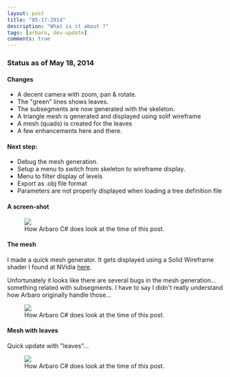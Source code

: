 ```yaml
---
layout: post
title: "05-17-2014"
description: "What is it about ?"
tags: [arbaro, dev-update]
comments: true
---
```


### Status as of May 18, 2014

#### Changes

* A decent camera with zoom, pan & rotate.
* The "green" lines shows leaves.
* The subsegments are now generated with the skeleton.
* A triangle mesh is generated and displayed using solif wireframe
* A mesh (quads) is created for the leaves
* A few enhancements here and there.


#### Next step: 

* Debug the mesh generation. 
* Setup a menu to switch from skeleton to wireframe display.
* Menu to filter display of levels
* Export as .obj file format
* Parameters are not properly displayed when loading a tree definition file


#### A screen-shot

<figure>
	<a href="http://khazanjm.github.io/arbaro-csharp/images/screen_2014_05_17b.jpg"><img src="http://khazanjm.github.io/arbaro-csharp/images/screen_2014_05_17b.jpg"></a>
	<figcaption>How Arbaro C# does look at the time of this post.</figcaption>
</figure>

#### The mesh

I made a quick mesh generator. It gets displayed using a Solid Wireframe shader I found at 
NVidia [here](http://developer.download.nvidia.com/SDK/10.5/direct3d/Source/SolidWireframe/Doc/SolidWireframe.pdf).

Unfortunately it looks like there are several bugs in the mesh generation... something related with subsegments.
I have to say I didn't really understand how Arbaro originally handle those...

<figure>
	<a href="http://khazanjm.github.io/arbaro-csharp/images/screen_swf.jpg"><img src="http://khazanjm.github.io/arbaro-csharp/images/screen_swf.jpg"></a>
	<figcaption>How Arbaro C# does look at the time of this post.</figcaption>
</figure>


#### Mesh with leaves

Quick update with "leaves"...

<figure>
	<a href="http://khazanjm.github.io/arbaro-csharp/images/screen_leaves.jpg"><img src="http://khazanjm.github.io/arbaro-csharp/images/screen_leaves.jpg"></a>
	<figcaption>How Arbaro C# does look at the time of this post.</figcaption>
</figure>
